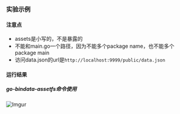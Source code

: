 ### 实验示例

#### 注意点
 - assets是小写的，不是暴露的
 - 不能和main.go一个路径，因为不能多个package name，也不能多个package main
 - 访问data.json的url是`http://localhost:9999/public/data.json`

#### 运行结果
##### go-bindata-assetfs命令使用
![Imgur](https://i.imgur.com/feHL6ZE.png)